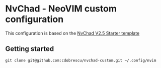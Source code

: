 # NvChad - NeoVIM custom configuration
This configuration is based on the [NvChad V2.5 Starter template](https://github.com/NvChad/starter)
## Getting started

```
git clone git@github.com:cdobrescu/nvchad-custom.git ~/.config/nvim
```
